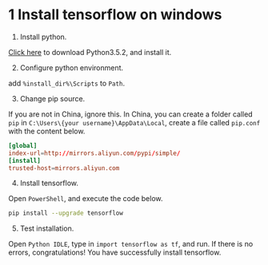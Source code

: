 # 1 Install tensorflow on windows

1. Install python.

[Click here](https://www.python.org/downloads/release/python-352/) to download Python3.5.2, and install it.

2. Configure python environment.

add `%install_dir%\Scripts` to `Path`.

3. Change pip source.

If you are not in China, ignore this. In China, you can create a folder called `pip` in `C:\Users\{your username}\AppData\Local`, create a file called `pip.conf` with the content below.

```conf
[global]
index-url=http://mirrors.aliyun.com/pypi/simple/
[install] 
trusted-host=mirrors.aliyun.com  
```

4. Install tensorflow.

Open `PowerShell`, and execute the code below.

```bash
pip install --upgrade tensorflow
```

5. Test installation.

Open `Python IDLE`, type in `import tensorflow as tf`, and run. If there is no errors, congratulations! You have successfully install tensorflow.